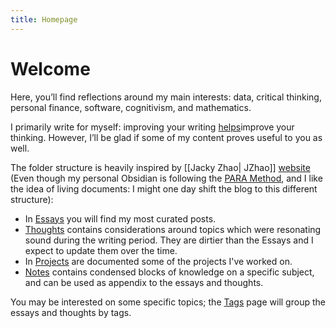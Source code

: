 ```yaml
---
title: Homepage
---
```

# Welcome

Here, you’ll find reflections around my main interests: data, critical thinking, personal finance, software, cognitivism, and mathematics.

I primarily write for myself: improving your writing [helps](https://paulgraham.com/writes.html)improve your thinking. However, I’ll be glad if some of my content proves useful to you as well.    

The folder structure is heavily inspired by [[Jacky Zhao| JZhao]] [website](https://jzhao.xyz/) (Even though my personal Obsidian is following the [PARA Method](https://fortelabs.com/blog/para/), and I like the idea of living documents: I might one day shift the blog to this different structure):
- In [Essays](/essays/) you will find my most curated posts.
- [Thoughts](/thoughts) contains considerations around topics which were resonating sound during the writing period. They are dirtier than the Essays and I expect to update them over the time.
- In [Projects](/projects) are documented some of the projects I've worked on.
- [Notes](/notes/) contains condensed blocks of knowledge on a specific subject, and can be used as appendix to the essays and thoughts.

You may be interested on some specific topics; the [Tags](/tags) page will group the essays and thoughts by tags.
